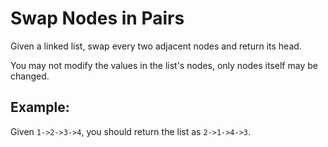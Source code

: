 # Swap Nodes in Pairs

Given a linked list, swap every two adjacent nodes and return its head.

You may not modify the values in the list's nodes, only nodes itself may be
changed.


## Example:

Given `1->2->3->4`, you should return the list as `2->1->4->3`.
